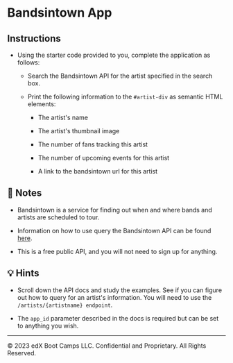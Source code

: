 # Bandsintown App

## Instructions

* Using the starter code provided to you, complete the application as follows:
 
  * Search the Bandsintown API for the artist specified in the search box.
  
  * Print the following information to the `#artist-div` as semantic HTML elements:

    * The artist's name
     
    * The artist's thumbnail image
     
    * The number of fans tracking this artist
     
    * The number of upcoming events for this artist
  
    * A link to the bandsintown url for this artist


## 📝 Notes

* Bandsintown is a service for finding out when and where bands and artists are scheduled to tour.

* Information on how to use query the Bandsintown API can be found [here](https://app.swaggerhub.com/apis/Bandsintown/PublicAPI/3.0.0).
  
* This is a free public API, and you will not need to sign up for anything.

## 💡 Hints

* Scroll down the API docs and study the examples. See if you can figure out how to query for an artist's information. You will need to use the `/artists/{artistname} endpoint`.

* The `app_id` parameter described in the docs is required but can be set to anything you wish.

---

© 2023 edX Boot Camps LLC. Confidential and Proprietary. All Rights Reserved.
